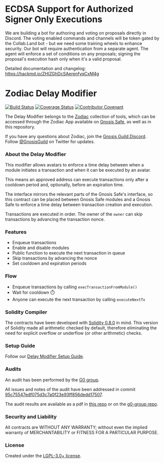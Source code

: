 # ECDSA Support for Authorized Signer Only Executions

We are building a bot for authoring and voting on proposals directly in Discord.  The voting enabled commands and channels will be token gated by the Collab.Land bot - but we need some training wheels to enhance security.  Our bot will require authentication from a separate agent.  The agent will enforce a set of conditions on any proposals; signing the proposal's execution hash only when it's a valid proposal.

Detailed documentation and changelog: https://hackmd.io/ZHIZGhDcSAerenfyqCxM4g  

# Zodiac Delay Modifier

[![Build Status](https://github.com/gnosis/zodiac-modifier-delay/actions/workflows/ci.yml/badge.svg)](https://github.com/gnosis/zodiac-modifier-delay/actions/workflows/ci.yml)
[![Coverage Status](https://coveralls.io/repos/github/gnosis/zodiac-modifier-delay/badge.svg?branch=main)](https://coveralls.io/github/gnosis/zodiac-modifier-delay)
[![Contributor Covenant](https://img.shields.io/badge/Contributor%20Covenant-2.1-4baaaa.svg)](https://github.com/gnosis/CODE_OF_CONDUCT)


The Delay Modifier belongs to the [Zodiac](https://github.com/gnosis/zodiac) collection of tools, which can be accessed through the Zodiac App available on [Gnosis Safe](https://gnosis-safe.io/), as well as in this repository. 

If you have any questions about Zodiac, join the [Gnosis Guild Discord](https://discord.gg/wwmBWTgyEq). Follow [@GnosisGuild](https://twitter.com/gnosisguild) on Twitter for updates.

### About the Delay Modifier

This modifier allows avatars to enforce a time delay between when a module initiates a transaction and when it can be executed by an avatar.

This means an approved address can execute transactions only after a cooldown period and, optionally, before an expiration time.

The interface mirrors the relevant parts of the Gnosis Safe's interface, so this contract can be placed between Gnosis Safe modules and a Gnosis Safe to enforce a time delay between transaction creation and execution.

Transactions are executed in order. The owner of the `owner` can skip transactions by advancing the transaction nonce.

### Features

- Enqueue transactions
- Enable and disable modules
- Public function to execute the next transaction in queue
- Skip transactions by advancing the nonce
- Set cooldown and expiration periods

### Flow

- Enqueue transactions by calling `execTransactionFromModule()`
- Wait for cooldown ⏱️
- Anyone can execute the next transaction by calling `executeNextTx`

### Solidity Compiler

The contracts have been developed with [Solidity 0.8.0](https://github.com/ethereum/solidity/releases/tag/v0.8.0) in mind. This version of Solidity made all arithmetic checked by default, therefore eliminating the need for explicit overflow or underflow (or other arithmetic) checks.

### Setup Guide

Follow our [Delay Modifier Setup Guide](./docs/setup_guide.md).

### Audits

An audit has been performed by the [G0 group](https://github.com/g0-group).

All issues and notes of the audit have been addressed in commit [95c75547edf075d3c7a0f23e93ff856dedd17507](https://github.com/gnosis/zodiac-modifier-delay/commit/95c75547edf075d3c7a0f23e93ff856dedd17507).

The audit results are available as a pdf in [this repo](audits/ZodiacDelayModuleSep2021.pdf) or on the [g0-group repo](https://github.com/g0-group/Audits/blob/e11752abb010f74e32a6fc61142032a10deed578/ZodiacDelayModuleSep2021.pdf).

### Security and Liability

All contracts are WITHOUT ANY WARRANTY; without even the implied warranty of MERCHANTABILITY or FITNESS FOR A PARTICULAR PURPOSE.

### License

Created under the [LGPL-3.0+ license](LICENSE).
